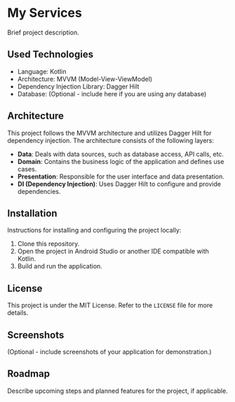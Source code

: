 # My Services

Brief project description.

## Used Technologies

- Language: Kotlin
- Architecture: MVVM (Model-View-ViewModel)
- Dependency Injection Library: Dagger Hilt
- Database: (Optional - include here if you are using any database)

## Architecture

This project follows the MVVM architecture and utilizes Dagger Hilt for dependency injection. The architecture consists of the following layers:

- **Data**: Deals with data sources, such as database access, API calls, etc.
- **Domain**: Contains the business logic of the application and defines use cases.
- **Presentation**: Responsible for the user interface and data presentation.
- **DI (Dependency Injection)**: Uses Dagger Hilt to configure and provide dependencies.

## Installation

Instructions for installing and configuring the project locally:

1. Clone this repository.
2. Open the project in Android Studio or another IDE compatible with Kotlin.
3. Build and run the application.

## License

This project is under the MIT License. Refer to the `LICENSE` file for more details.

## Screenshots

(Optional - include screenshots of your application for demonstration.)

## Roadmap

Describe upcoming steps and planned features for the project, if applicable.
